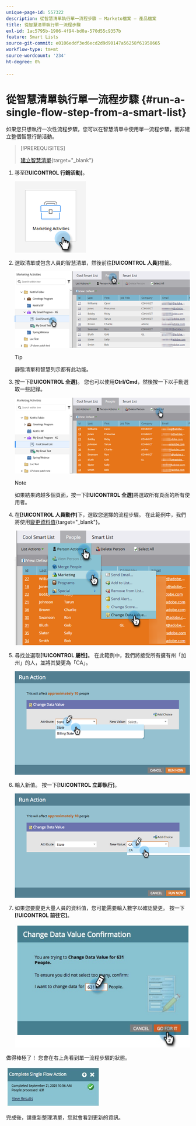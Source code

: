 ```yaml
---
unique-page-id: 557322
description: 從智慧清單執行單一流程步驟 — Marketo檔案 — 產品檔案
title: 從智慧清單執行單一流程步驟
exl-id: 1ac5795b-1906-4f94-bd0a-570d55c9357b
feature: Smart Lists
source-git-commit: e0106eddf3ed6ecd2d9d90147a56258f61958665
workflow-type: tm+mt
source-wordcount: '234'
ht-degree: 0%

---
```


# 從智慧清單執行單一流程步驟 {#run-a-single-flow-step-from-a-smart-list}

如果您只想執行一次性流程步驟，您可以在智慧清單中使用單一流程步驟，而非建立整個智慧行銷活動。

>[!PREREQUISITES]
>
>[建立智慧清單](/help/marketo/product-docs/core-marketo-concepts/smart-lists-and-static-lists/creating-a-smart-list/create-a-smart-list.md){target="_blank"}

1. 移至&#x200B;**[!UICONTROL 行銷活動]**。

   ![](assets/run-a-single-flow-step-from-a-smart-list-1.png)

1. 選取清單或包含人員的智慧清單，然後前往&#x200B;**[!UICONTROL 人員]**&#x200B;標籤。

   ![](assets/run-a-single-flow-step-from-a-smart-list-2.png)

   >[!TIP]
   >
   >靜態清單和智慧列示都有此功能。

1. 按一下&#x200B;**[!UICONTROL 全選]**。 您也可以使用&#x200B;**Ctrl/Cmd**，然後按一下以手動選取一些記錄。

   ![](assets/run-a-single-flow-step-from-a-smart-list-3.png)

   >[!NOTE]
   >
   >如果結果跨越多個頁面，按一下&#x200B;**[!UICONTROL 全選]**&#x200B;將選取所有頁面的所有使用者。

1. 在&#x200B;**[!UICONTROL 人員動作]**&#x200B;下，選取您選擇的流程步驟。 在此範例中，我們將使用[變更資料值](/help/marketo/product-docs/core-marketo-concepts/smart-campaigns/flow-actions/change-data-value.md){target="_blank"}。

   ![](assets/run-a-single-flow-step-from-a-smart-list-4.png)

1. 尋找並選取&#x200B;**[!UICONTROL 屬性]**。 在此範例中，我們將接受所有擁有州「加州」的人，並將其變更為「CA」。

   ![](assets/run-a-single-flow-step-from-a-smart-list-5.png)

1. 輸入新值。 按一下&#x200B;**[!UICONTROL 立即執行]**。

   ![](assets/run-a-single-flow-step-from-a-smart-list-6.png)

1. 如果您要變更大量人員的資料值，您可能需要輸入數字以確認變更。 按一下&#x200B;**[!UICONTROL 前往它]**。

   ![](assets/run-a-single-flow-step-from-a-smart-list-7.png)

做得棒極了！ 您會在右上角看到單一流程步驟的狀態。

![](assets/run-a-single-flow-step-from-a-smart-list-8.png)

完成後，請重新整理清單，您就會看到更新的資訊。
